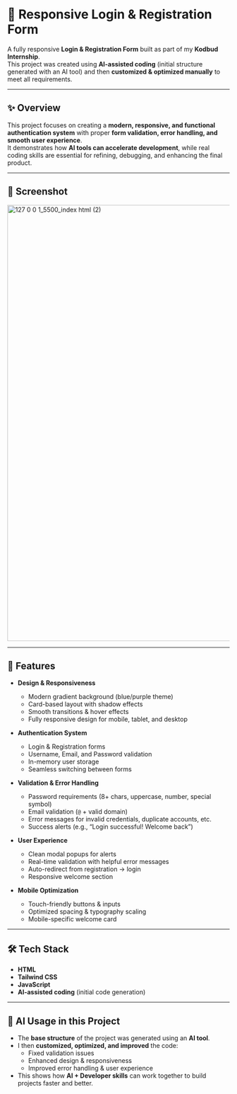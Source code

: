 # 🚀 Responsive Login & Registration Form  

A fully responsive **Login & Registration Form** built as part of my **Kodbud Internship**.  
This project was created using **AI-assisted coding** (initial structure generated with an AI tool) and then **customized & optimized manually** to meet all requirements.  

---

## ✨ Overview  

This project focuses on creating a **modern, responsive, and functional authentication system** with proper **form validation, error handling, and smooth user experience**.  
It demonstrates how **AI tools can accelerate development**, while real coding skills are essential for refining, debugging, and enhancing the final product.  

---

## 📸 Screenshot  

<img width="1135" height="986" alt="127 0 0 1_5500_index html (2)" src="https://github.com/user-attachments/assets/8ed5e9d2-f967-445a-94ee-a4058b6aea43" />
 
---

## 🎨 Features  

- **Design & Responsiveness**  
  - Modern gradient background (blue/purple theme)  
  - Card-based layout with shadow effects  
  - Smooth transitions & hover effects  
  - Fully responsive design for mobile, tablet, and desktop  

- **Authentication System**  
  - Login & Registration forms  
  - Username, Email, and Password validation  
  - In-memory user storage  
  - Seamless switching between forms  

- **Validation & Error Handling**  
  - Password requirements (8+ chars, uppercase, number, special symbol)  
  - Email validation (`@` + valid domain)  
  - Error messages for invalid credentials, duplicate accounts, etc.  
  - Success alerts (e.g., “Login successful! Welcome back”)  

- **User Experience**  
  - Clean modal popups for alerts  
  - Real-time validation with helpful error messages  
  - Auto-redirect from registration → login  
  - Responsive welcome section  

- **Mobile Optimization**  
  - Touch-friendly buttons & inputs  
  - Optimized spacing & typography scaling  
  - Mobile-specific welcome card  

---

## 🛠️ Tech Stack  

- **HTML**  
- **Tailwind CSS**  
- **JavaScript**  
- **AI-assisted coding** (initial code generation)  

---

## 🤖 AI Usage in this Project  

- The **base structure** of the project was generated using an **AI tool**.  
- I then **customized, optimized, and improved** the code:  
  - Fixed validation issues  
  - Enhanced design & responsiveness  
  - Improved error handling & user experience  
- This shows how **AI + Developer skills** can work together to build projects faster and better.  


